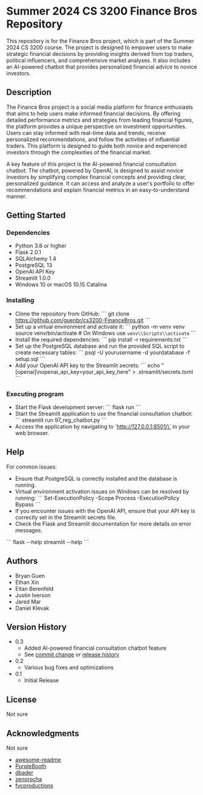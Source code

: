 # Summer 2024 CS 3200 Finance Bros Repository

This repository is for the Finance Bros project, which is part of the Summer 2024 CS 3200 course. The project is designed to empower users to make strategic financial decisions by providing insights derived from top traders, political influencers, and comprehensive market analyses. It also includes an AI-powered chatbot that provides personalized financial advice to novice investors.

## Description

The Finance Bros project is a social media platform for finance enthusiasts that aims to help users make informed financial decisions. By offering detailed performance metrics and strategies from leading financial figures, the platform provides a unique perspective on investment opportunities. Users can stay informed with real-time data and trends, receive personalized recommendations, and follow the activities of influential traders. This platform is designed to guide both novice and experienced investors through the complexities of the financial market.

A key feature of this project is the AI-powered financial consultation chatbot. The chatbot, powered by OpenAI, is designed to assist novice investors by simplifying complex financial concepts and providing clear, personalized guidance. It can access and analyze a user's portfolio to offer recommendations and explain financial metrics in an easy-to-understand manner.

## Getting Started

### Dependencies

* Python 3.8 or higher
* Flask 2.0.1
* SQLAlchemy 1.4
* PostgreSQL 13
* OpenAI API Key
* Streamlit 1.0.0
* Windows 10 or macOS 10.15 Catalina

### Installing

* Clone the repository from GitHub:
  \`\`\`
  git clone https://github.com/guenbr/cs3200-FinanceBros.git
  \`\`\`
* Set up a virtual environment and activate it:
  \`\`\`
  python -m venv venv
  source venv/bin/activate  # On Windows use `venv\\Scripts\\activate`
  \`\`\`
* Install the required dependencies:
  \`\`\`
  pip install -r requirements.txt
  \`\`\`
* Set up the PostgreSQL database and run the provided SQL script to create necessary tables:
  \`\`\`
  psql -U yourusername -d yourdatabase -f setup.sql
  \`\`\`
* Add your OpenAI API key to the Streamlit secrets:
  \`\`\`
  echo "[openai]\\nopenai_api_key=your_api_key_here" > .streamlit/secrets.toml
  \`\`\`

### Executing program

* Start the Flask development server:
  \`\`\`
  flask run
  \`\`\`
* Start the Streamlit application to use the financial consultation chatbot:
  \`\`\`
  streamlit run 97_reg_chatbot.py
  \`\`\`
* Access the application by navigating to \`http://127.0.0.1:8501/\` in your web browser.

## Help

For common issues:
* Ensure that PostgreSQL is correctly installed and the database is running.
* Virtual environment activation issues on Windows can be resolved by running:
  \`\`\`
  Set-ExecutionPolicy -Scope Process -ExecutionPolicy Bypass
  \`\`\`
* If you encounter issues with the OpenAI API, ensure that your API key is correctly set in the Streamlit secrets file.
* Check the Flask and Streamlit documentation for more details on error messages.

\`\`\`
flask --help
streamlit --help
\`\`\`

## Authors

* Bryan Guen  
* Ethan Xin  
* Eitan Berenfeld  
* Justin Iverson  
* Jared Mar  
* Daniel Klevak  

## Version History

* 0.3
    * Added AI-powered financial consultation chatbot feature
    * See [commit change](https://github.com/guenbr/cs3200-FinanceBros/commits/main) or [release history](https://github.com/guenbr/cs3200-FinanceBros/releases)
* 0.2
    * Various bug fixes and optimizations
* 0.1
    * Initial Release

## License

Not sure

## Acknowledgments

Not sure

* [awesome-readme](https://github.com/matiassingers/awesome-readme)
* [PurpleBooth](https://gist.github.com/PurpleBooth/109311bb0361f32d87a2)
* [dbader](https://github.com/dbader/readme-template)
* [zenorocha](https://gist.github.com/zenorocha/4526327)
* [fvcproductions](https://gist.github.com/fvcproductions/1bfc2d4aecb01a834b46)

